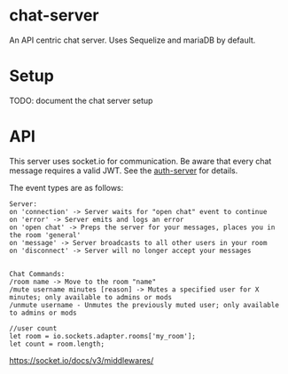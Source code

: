 # chat-server

An API centric chat server. Uses Sequelize and mariaDB by default.

# Setup

TODO: document the chat server setup

# API

This server uses socket.io for communication. Be aware that every chat message requires a valid JWT. See the [auth-server](https://github.com/krgamestudios/auth-server) for details.

The event types are as follows:

```
Server:
on 'connection' -> Server waits for "open chat" event to continue
on 'error' -> Server emits and logs an error
on 'open chat' -> Preps the server for your messages, places you in the room 'general'
on 'message' -> Server broadcasts to all other users in your room
on 'disconnect' -> Server will no longer accept your messages


Chat Commands:
/room name -> Move to the room "name"
/mute username minutes [reason] -> Mutes a specified user for X minutes; only available to admins or mods
/unmute username - Unmutes the previously muted user; only available to admins or mods
```


```
//user count
let room = io.sockets.adapter.rooms['my_room'];
let count = room.length;
```

https://socket.io/docs/v3/middlewares/

